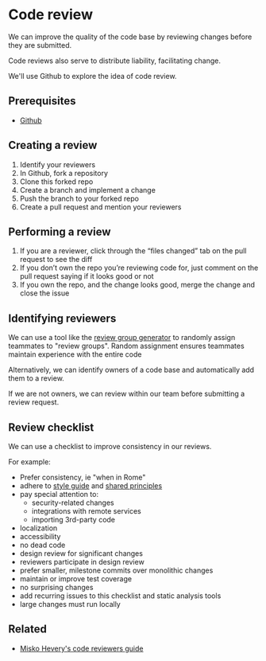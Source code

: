 # Code review

We can improve the quality of the code base by reviewing changes before they are submitted.

Code reviews also serve to distribute liability, facilitating change.

We'll use Github to explore the idea of code review.

## Prerequisites

* [Github](../tools/github.md)

## Creating a review

1. Identify your reviewers
1. In Github, fork a repository
1. Clone this forked repo
1. Create a branch and implement a change
1. Push the branch to your forked repo
1. Create a pull request and mention your reviewers

## Performing a review

1. If you are a reviewer, click through the “files changed” tab on the pull request to see the diff
1. If you don’t own the repo you’re reviewing code for, just comment on the pull request saying if it looks good or not
1. If you own the repo, and the change looks good, merge the change and close the issue

## Identifying reviewers

We can use a tool like the [review group generator](../exercises/grouper.md) to randomly assign teammates to "review groups". Random assignment ensures teammates maintain experience with the entire code 

Alternatively, we can identify owners of a code base and automatically add them to a review.

If we are not owners, we can review within our team before submitting a review request.

## Review checklist

We can use a checklist to improve consistency in our reviews.

For example:
* Prefer consistency, ie "when in Rome"
* adhere to [style guide](style.md) and [shared principles](../collaboration/principles.md)
* pay special attention to:
	* security-related changes
	* integrations with remote services
	* importing 3rd-party code
* localization
* accessibility
* no dead code
* design review for significant changes
* reviewers participate in design review
* prefer smaller, milestone commits over monolithic changes
* maintain or improve test coverage
* no surprising changes
* add recurring issues to this checklist and static analysis tools
* large changes must run locally

## Related

* [Misko Hevery's code reviewers guide](http://misko.hevery.com/code-reviewers-guide/)

